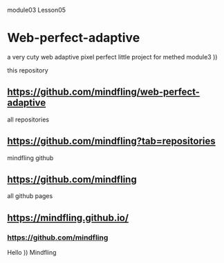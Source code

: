 module03 Lesson05

# Web-perfect-adaptive
a very cuty web adaptive pixel perfect little project for methed module3 ))



this repository
## https://github.com/mindfling/web-perfect-adaptive


all repositories
## https://github.com/mindfling?tab=repositories


mindfling github
## https://github.com/mindfling


all github pages
## https://mindfling.github.io/
### https://github.com/mindfling

Hello )) Mindfling

